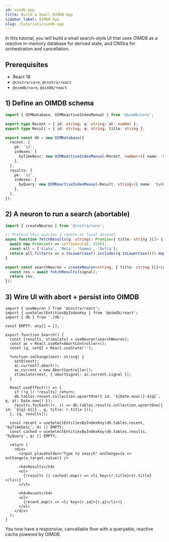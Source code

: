 ```yaml
---
id: oimdb-app
title: Build a Small OIMDB App
sidebar_label: OIMDB App
slug: /tutorials/oimdb-app
---
```


In this tutorial, you will build a small search-style UI that uses OIMDB as a reactive in-memory database for derived state, and CNStra for orchestration and cancellation.

## Prerequisites

- React 18
- `@cnstra/core`, `@cnstra/react`
- `@oimdb/core`, `@oimdb/react`

## 1) Define an OIMDB schema

```ts
import { OIMDatabase, OIMReactiveIndexManual } from '@oimdb/core';

export type Recent = { id: string; q: string; at: number };
export type Result = { id: string; q: string; title: string };

export const db = new OIMDatabase({
  recent: {
    pk: 'id',
    indexes: {
      byTimeDesc: new OIMReactiveIndexManual<Recent, number>({ name: 'byTimeDesc', key: r => -r.at }),
    },
  },
  results: {
    pk: 'id',
    indexes: {
      byQuery: new OIMReactiveIndexManual<Result, string>({ name: 'byQuery', key: r => r.q }),
    },
  },
});
```

## 2) A neuron to run a search (abortable)

```ts
import { createNeuron } from '@cnstra/core';

// Pretend this queries a remote or local dataset
async function fetchResults(q: string): Promise<{ title: string }[]> {
  await new Promise(r => setTimeout(r, 250));
  const all = ['Alpha', 'Beta', 'Gamma', 'Delta'];
  return all.filter(x => x.toLowerCase().includes(q.toLowerCase())).map(title => ({ title }));
}

export const searchNeuron = createNeuron<string, { title: string }[]>(async ({ signal, context }) => {
  const res = await fetchResults(signal);
  return res;
});
```

## 3) Wire UI with abort + persist into OIMDB

```tsx
import { useNeuron } from '@cnstra/react';
import { useSelectEntitiesByIndexKey } from '@oimdb/react';
import { db } from './db';

const EMPTY: any[] = [];

export function Search() {
  const [results, stimulate] = useNeuron(searchNeuron);
  const ac = React.useRef<AbortController>();
  const [q, setQ] = React.useState('');

  function onChange(next: string) {
    setQ(next);
    ac.current?.abort();
    ac.current = new AbortController();
    stimulate(next, { abortSignal: ac.current.signal });
  }

  React.useEffect(() => {
    if (!q || !results) return;
    db.tables.recent.collection.upsertOne({ id: `${Date.now()}-${q}`, q, at: Date.now() });
    results.forEach((r, i) => db.tables.results.collection.upsertOne({ id: `${q}-${i}`, q, title: r.title }));
  }, [q, results]);

  const recent = useSelectEntitiesByIndexKey(db.tables.recent, 'byTimeDesc', 0) || EMPTY;
  const cached = useSelectEntitiesByIndexKey(db.tables.results, 'byQuery', q) || EMPTY;

  return (
    <div>
      <input placeholder="Type to search" onChange={e => onChange(e.target.value)} />

      <h4>Results</h4>
      <ul>
        {(results || cached).map(r => <li key={r.title}>{r.title}</li>)}
      </ul>

      <h4>Recent</h4>
      <ol>
        {recent.map(r => <li key={r.id}>{r.q}</li>)}
      </ol>
    </div>
  );
}
```

You now have a responsive, cancellable flow with a queryable, reactive cache powered by OIMDB.


